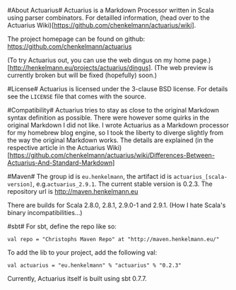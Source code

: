 #About Actuarius#
Actuarius is a Markdown Processor written in Scala using parser combinators. For detailled information, (head over to the Actuarius Wiki)[https://github.com/chenkelmann/actuarius/wiki]. 

The project homepage can be found on github: https://github.com/chenkelmann/actuarius

(To try Actuarius out, you can use the web dingus on my home page.)[http://henkelmann.eu/projects/actuarius/dingus]. (The web preview is currently broken but will be fixed (hopefully) soon.)

#License#
Actuarius is licensed under the 3-clause BSD license. For details see the `LICENSE` file that comes with the source.

#Compatibility#
Actuarius tries to stay as close to the original Markdown syntax definition as possible. There were however some quirks in the original Markdown I did not like. I wrote Actuarius as a Markdown processor for my homebrew blog engine, so I took the liberty to diverge slightly from the way the original Markdown works. The details are explained (in the respective article in the Actuarius Wiki)[https://github.com/chenkelmann/actuarius/wiki/Differences-Between-Actuarius-And-Standard-Markdown]


#Maven#
The group id is `eu.henkelmann`, the artifact id is `actuarius_[scala-version]`, e.g.`actuarius_2.9.1`. The current stable version is 0.2.3. The repository url is http://maven.henkelmann.eu

There are builds for Scala 2.8.0, 2.8.1, 2.9.0-1 and 2.9.1. (How I hate Scala's binary incompatibilities…)

#sbt#
For sbt, define the repo like so:

    val repo = "Christophs Maven Repo" at "http://maven.henkelmann.eu/"
        
To add the lib to your project, add the following val:

    val actuarius = "eu.henkelmann" % "actuarius" % "0.2.3"
    
Currently, Actuarius itself is built using sbt 0.7.7. 
